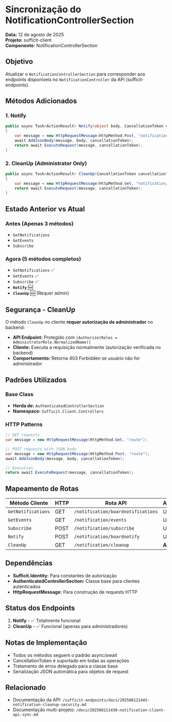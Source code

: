 # Sincronização do NotificationControllerSection

**Data:** 12 de agosto de 2025  
**Projeto:** sufficit-client  
**Componente:** NotificationControllerSection  

## Objetivo

Atualizar o `NotificationControllerSection` para corresponder aos endpoints disponíveis no `NotificationController` da API (sufficit-endpoints).

## Métodos Adicionados

### 1. Notify  
```csharp
public async Task<ActionResult> Notify(object body, CancellationToken cancellationToken = default)
{
    var message = new HttpRequestMessage(HttpMethod.Post, "notification/boardnotify");
    await AddJsonBody(message, body, cancellationToken);
    return await ExecuteRequest(message, cancellationToken);
}
```

### 2. CleanUp (Administrator Only)
```csharp
public async Task<ActionResult> CleanUp(CancellationToken cancellationToken = default)
{
    var message = new HttpRequestMessage(HttpMethod.Get, "notification/cleanup");
    return await ExecuteRequest(message, cancellationToken);
}
```

## Estado Anterior vs Atual

### Antes (Apenas 3 métodos)
- `GetNotifications`
- `GetEvents` 
- `Subscribe`

### Agora (5 métodos completos)
- `GetNotifications` ✅
- `GetEvents` ✅
- `Subscribe` ✅
- **`Notify`** 🆕
- **`CleanUp`** 🆕 (Requer admin)

## Segurança - CleanUp

O método `CleanUp` no cliente **requer autorização de administrador** no backend:

- **API Endpoint:** Protegido com `[Authorize(Roles = AdministratorRole.NormalizedName)]`
- **Cliente:** Executa a requisição normalmente (autorização verificada no backend)
- **Comportamento:** Retorna 403 Forbidden se usuário não for administrador

## Padrões Utilizados

### Base Class
- **Herda de:** `AuthenticatedControllerSection`
- **Namespace:** `Sufficit.Client.Controllers`

### HTTP Patterns
```csharp
// GET requests
var message = new HttpRequestMessage(HttpMethod.Get, "route");

// POST requests with JSON body  
var message = new HttpRequestMessage(HttpMethod.Post, "route");
await AddJsonBody(message, body, cancellationToken);

// Execution
return await ExecuteRequest(message, cancellationToken);
```

## Mapeamento de Rotas

| Método Cliente | HTTP | Rota API | Autorização |
|---|---|---|---|
| `GetNotifications` | GET | `/notification/boardnotifications` | User |
| `GetEvents` | GET | `/notification/events` | User |
| `Subscribe` | POST | `/notification/subscribe` | User |
| `Notify` | POST | `/notification/boardnotify` | User |
| `CleanUp` | GET | `/notification/cleanup` | **Admin** |

## Dependências

- **Sufficit.Identity:** Para constantes de autorização
- **AuthenticatedControllerSection:** Classe base para clientes autenticados
- **HttpRequestMessage:** Para construção de requests HTTP

## Status dos Endpoints

1. **Notify** - ✅ Totalmente funcional
2. **CleanUp** - ✅ Funcional (apenas para administradores)

## Notas de Implementação

- Todos os métodos seguem o padrão async/await
- CancellationToken é suportado em todas as operações
- Tratamento de erros delegado para a classe base
- Serialização JSON automática para objetos de request

## Relacionado

- Documentação da API: `/sufficit-endpoints/docs/202508121445-notification-cleanup-security.md`
- Documentação multi-projeto: `/docs/202508111430-notification-client-api-sync.md`
